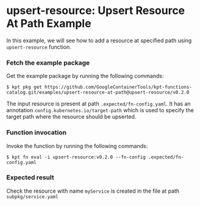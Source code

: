 # upsert-resource: Upsert Resource At Path Example

In this example, we will see how to add a resource at specified path using `upsert-resource` function.

### Fetch the example package

Get the example package by running the following commands:

```shell
$ kpt pkg get https://github.com/GoogleContainerTools/kpt-functions-catalog.git/examples/upsert-resource-at-path@upsert-resource/v0.2.0
```

The input resource is present at path `.expected/fn-config.yaml`. It has an annotation
`config.kubernetes.io/target-path` which is used to specify the target path where the resource
should be upserted.

### Function invocation

Invoke the function by running the following commands:

```shell
$ kpt fn eval -i upsert-resource:v0.2.0 --fn-config .expected/fn-config.yaml
```

### Expected result

Check the resource with name `myService` is created in the file at path `subpkg/service.yaml` 
